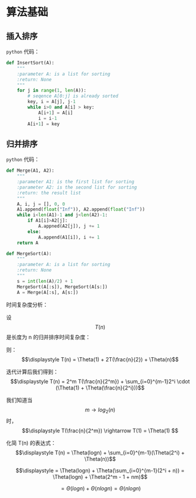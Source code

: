 # 算法基础

## 插入排序

`python` 代码：

```python
def InsertSort(A):
    """
    :parameter A: is a list for sorting
    :return: None
    """
    for j in range(1, len(A)):
        # seqence A[0:j] is already sorted
        key, i = A[j], j-1
        while i>0 and A[i] > key:
            A[i+1] = A[i]
            i = i-1
        A[i+1] = key
```

## 归并排序

`python` 代码：

```python
def Merge(A1, A2):
    """
    :parameter A1: is the first list for sorting
   	:parameter A2: is the second list for sorting
   	:return: the result list
    """
    A, i, j = [], 0, 0
    A1.append(float("Inf")), A2.append(float("Inf"))
    while i<len(A1)-1 and j<len(A2)-1:
        if A1[i]>A2[j]:
            A.appned(A2[j]), j += 1
		else:
            A.append(A1[i]), i += 1
	return A

def MergeSort(A):
    """
    :parameter A: is a list for sorting
    :return: None
    """
    s = int(len(A)/2) + 1
    MergeSort(A[:s]), MergeSort(A[s:])
    A = Merge(A[:s], A[s:])
```

时间复杂度分析：

设 $$T(n)$$ 是长度为 n 的归并排序时间复杂度：

则：$$\displaystyle T(n) = \Theta(1) + 2T(\frac{n}{2}) + \Theta(n)$$

迭代计算后我们得到：$$\displaystyle T(n) = 2^m T(\frac{n}{2^m}) + \sum_{i=0}^{m-1}2^i \cdot (\Theta(1) + \Theta(\frac{n}{2^i}))$$

我们知道当 $$m \rightarrow log_2(n)$$ 时，$$\displaystyle T(\frac{n}{2^m}) \rightarrow T(1) = \Theta(1) $$

化简 T(n) 的表达式：$$\displaystyle T(n) = \Theta(logn) + \sum_{i=0}^{m-1}(\Theta(2^i) + \Theta(n))​$$

$$\displaystyle = \Theta(logn) + \Theta(\sum_{i=0}^{m-1}(2^i + n)) = \Theta(logn) + \Theta(2^m - 1 + nm)$$

$$\displaystyle = \Theta(logn) + \Theta(n logn) = \Theta(n logn)​$$

